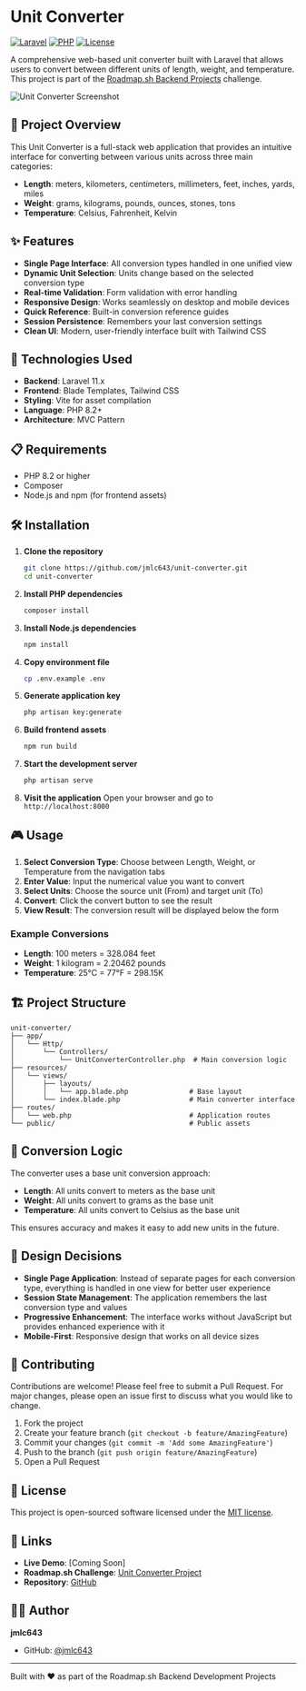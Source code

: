 # Unit Converter

[![Laravel](https://img.shields.io/badge/Laravel-11-red.svg)](https://laravel.com)
[![PHP](https://img.shields.io/badge/PHP-8.2+-blue.svg)](https://php.net)
[![License](https://img.shields.io/badge/License-MIT-green.svg)](LICENSE)

A comprehensive web-based unit converter built with Laravel that allows users to convert between different units of length, weight, and temperature. This project is part of the [Roadmap.sh Backend Projects](https://roadmap.sh/projects/unit-converter) challenge.

![Unit Converter Screenshot](public/screenshot.png)

## 🎯 Project Overview

This Unit Converter is a full-stack web application that provides an intuitive interface for converting between various units across three main categories:

- **Length**: meters, kilometers, centimeters, millimeters, feet, inches, yards, miles
- **Weight**: grams, kilograms, pounds, ounces, stones, tons  
- **Temperature**: Celsius, Fahrenheit, Kelvin

## ✨ Features

- **Single Page Interface**: All conversion types handled in one unified view
- **Dynamic Unit Selection**: Units change based on the selected conversion type
- **Real-time Validation**: Form validation with error handling
- **Responsive Design**: Works seamlessly on desktop and mobile devices
- **Quick Reference**: Built-in conversion reference guides
- **Session Persistence**: Remembers your last conversion settings
- **Clean UI**: Modern, user-friendly interface built with Tailwind CSS

## 🚀 Technologies Used

- **Backend**: Laravel 11.x
- **Frontend**: Blade Templates, Tailwind CSS
- **Styling**: Vite for asset compilation
- **Language**: PHP 8.2+
- **Architecture**: MVC Pattern

## 📋 Requirements

- PHP 8.2 or higher
- Composer
- Node.js and npm (for frontend assets)

## 🛠️ Installation

1. **Clone the repository**
   ```bash
   git clone https://github.com/jmlc643/unit-converter.git
   cd unit-converter
   ```

2. **Install PHP dependencies**
   ```bash
   composer install
   ```

3. **Install Node.js dependencies**
   ```bash
   npm install
   ```

4. **Copy environment file**
   ```bash
   cp .env.example .env
   ```

5. **Generate application key**
   ```bash
   php artisan key:generate
   ```

6. **Build frontend assets**
   ```bash
   npm run build
   ```

7. **Start the development server**
   ```bash
   php artisan serve
   ```

8. **Visit the application**
   Open your browser and go to `http://localhost:8000`

## 🎮 Usage

1. **Select Conversion Type**: Choose between Length, Weight, or Temperature from the navigation tabs
2. **Enter Value**: Input the numerical value you want to convert
3. **Select Units**: Choose the source unit (From) and target unit (To)
4. **Convert**: Click the convert button to see the result
5. **View Result**: The conversion result will be displayed below the form

### Example Conversions

- **Length**: 100 meters = 328.084 feet
- **Weight**: 1 kilogram = 2.20462 pounds
- **Temperature**: 25°C = 77°F = 298.15K

## 🏗️ Project Structure

```
unit-converter/
├── app/
│   └── Http/
│       └── Controllers/
│           └── UnitConverterController.php  # Main conversion logic
├── resources/
│   └── views/
│       ├── layouts/
│       │   └── app.blade.php               # Base layout
│       └── index.blade.php                 # Main converter interface
├── routes/
│   └── web.php                             # Application routes
└── public/                                 # Public assets
```

## 🧮 Conversion Logic

The converter uses a base unit conversion approach:

- **Length**: All units convert to meters as the base unit
- **Weight**: All units convert to grams as the base unit  
- **Temperature**: All units convert to Celsius as the base unit

This ensures accuracy and makes it easy to add new units in the future.

## 🎨 Design Decisions

- **Single Page Application**: Instead of separate pages for each conversion type, everything is handled in one view for better user experience
- **Session State Management**: The application remembers the last conversion type and values
- **Progressive Enhancement**: The interface works without JavaScript but provides enhanced experience with it
- **Mobile-First**: Responsive design that works on all device sizes

## 🤝 Contributing

Contributions are welcome! Please feel free to submit a Pull Request. For major changes, please open an issue first to discuss what you would like to change.

1. Fork the project
2. Create your feature branch (`git checkout -b feature/AmazingFeature`)
3. Commit your changes (`git commit -m 'Add some AmazingFeature'`)
4. Push to the branch (`git push origin feature/AmazingFeature`)
5. Open a Pull Request

## 📝 License

This project is open-sourced software licensed under the [MIT license](https://opensource.org/licenses/MIT).

## 🔗 Links

- **Live Demo**: [Coming Soon]
- **Roadmap.sh Challenge**: [Unit Converter Project](https://roadmap.sh/projects/unit-converter)
- **Repository**: [GitHub](https://github.com/jmlc643/unit-converter)

## 👨‍💻 Author

**jmlc643**
- GitHub: [@jmlc643](https://github.com/jmlc643)

---

Built with ❤️ as part of the Roadmap.sh Backend Development Projects
